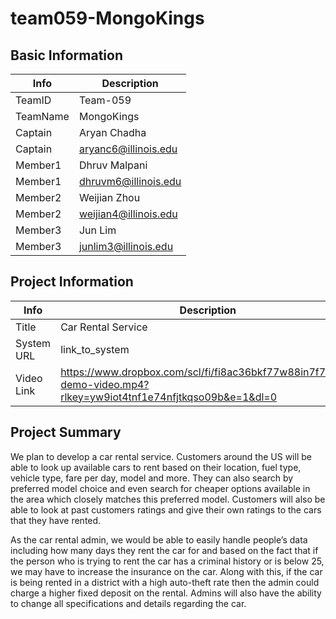 # team059-MongoKings

## Basic Information

|   Info      |        Description     |
| ----------- | ---------------------- |
| TeamID      |        Team-059        |
| TeamName    |       MongoKings       |
| Captain     |    Aryan Chadha        |
| Captain     |  aryanc6@illinois.edu  |
| Member1     |        Dhruv Malpani   |
| Member1     |   dhruvm6@illinois.edu |
| Member2     |      Weijian Zhou      |
| Member2     |  weijian4@illinois.edu |
| Member3     |        Jun Lim         |
| Member3     |  junlim3@illinois.edu  |

## Project Information

|   Info      |        Description     |
| ----------- | ---------------------- |
|  Title      |  Car Rental Service    |
| System URL  |      link_to_system    |
| Video Link  |      https://www.dropbox.com/scl/fi/fi8ac36bkf77w88in7f7s/mk-demo-video.mp4?rlkey=yw9iot4tnf1e74nfjtkqso09b&e=1&dl=0   |

## Project Summary

We plan to develop a car rental service. Customers around the US will be able to look up available cars to rent based on their location, fuel type, vehicle type, fare per day, model and more. They can also search by preferred model choice and even search for cheaper options available in the area which closely matches this preferred model. Customers will also be able to look at past customers ratings and give their own ratings to the cars that they have rented.

As the car rental admin, we would be able to easily handle people’s data including how many days they rent the car for and based on the fact that if the person who is trying to rent the car has a criminal history or is below 25, we may have to increase the insurance on the car. Along with this, if the car is being rented in a district with a high auto-theft rate then the admin could charge a higher fixed deposit on the rental. Admins will also have the ability to change all specifications and details regarding the car.

